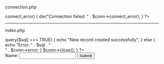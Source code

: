 connection.php
<?php
$servername = "192.168.56.103";
$username = "user";
$password = "password";
$dbname = "webapp_db";
 
// Create connection
$conn = new mysqli($servername, $username, $password, $dbname);
 
// Check connection
if ($conn->connect_error) {
    die("Connection failed: " . $conn->connect_error);
}
?>
 
__________________________
index.php

<?php
require 'connection.php';
 
if ($_SERVER["REQUEST_METHOD"] == "POST") {
    $name = $_POST['name'];
 
    $sql = "INSERT INTO user (name) VALUES ('$name')";
 
    if ($conn->query($sql) === TRUE) {
        echo "New record created successfully";
    } else {
        echo "Error: " . $sql . "<br>" . $conn->error;
    }
 
    $conn->close();
}
?>
 
<!DOCTYPE html>
<html>
<head>
    <title>Simple Form</title>
</head>
<body>
    <form method="POST" action="index.php">
        <label for="name">Name:</label>
        <input type="text" id="name" name="name" required>
        <input type="submit" value="Submit">
    </form>
</body>
</html>

